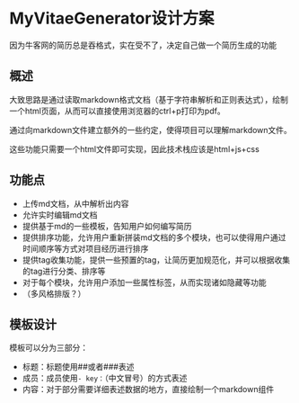 # MyVitaeGenerator设计方案
因为牛客网的简历总是吞格式，实在受不了，决定自己做一个简历生成的功能
## 概述
大致思路是通过读取markdown格式文档（基于字符串解析和正则表达式），绘制一个html页面，从而可以直接使用浏览器的ctrl+p打印为pdf。

通过向markdown文件建立额外的一些约定，使得项目可以理解markdown文件。

这些功能只需要一个html文件即可实现，因此技术栈应该是html+js+css
## 功能点
- 上传md文档，从中解析出内容
- 允许实时编辑md文档
- 提供基于md的一些模板，告知用户如何编写简历
- 提供排序功能，允许用户重新拼装md文档的多个模块，也可以使得用户通过时间顺序等方式对项目经历进行排序
- 提供tag收集功能，提供一些预置的tag，让简历更加规范化，并可以根据收集的tag进行分类、排序等
- 对于每个模块，允许用户添加一些属性标签，从而实现诸如隐藏等功能
- （多风格排版？）
## 模板设计
模板可以分为三部分：
- 标题：标题使用##或者###表述
- 成员：成员使用`- key：`（中文冒号）的方式表述
- 内容：对于部分需要详细表述数据的地方，直接绘制一个markdown组件

